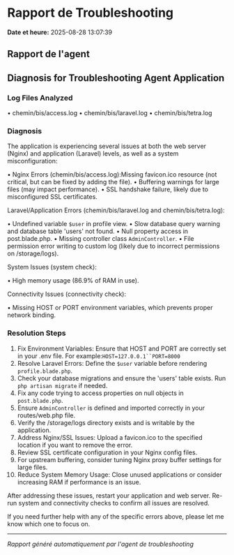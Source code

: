 # Rapport de Troubleshooting

**Date et heure:** 2025-08-28 13:07:39

## Rapport de l'agent

## Diagnosis for Troubleshooting Agent Application

### Log Files Analyzed

• chemin/bis/access.log
• chemin/bis/laravel.log
• chemin/bis/tetra.log

### Diagnosis

The application is experiencing several issues at both the web server (Nginx) and application (Laravel) levels, as well as a system misconfiguration:

• Nginx Errors (chemin/bis/access.log):Missing favicon.ico resource (not critical, but can be fixed by adding the file).
• Buffering warnings for large files (may impact performance).
• SSL handshake failure, likely due to misconfigured SSL certificates.

Laravel/Application Errors (chemin/bis/laravel.log and chemin/bis/tetra.log):

• Undefined variable `$user` in profile view.
• Slow database query warning and database table 'users' not found.
• Null property access in post.blade.php.
• Missing controller class `AdminController`.
• File permission error writing to custom log (likely due to incorrect permissions on /storage/logs).

System Issues (system check):

• High memory usage (86.9% of RAM in use).

Connectivity Issues (connectivity check):

• Missing HOST or PORT environment variables, which prevents proper network binding.

### Resolution Steps

1. Fix Environment Variables: Ensure that HOST and PORT are correctly set in your .env file. For example:`HOST=127.0.0.1``PORT=8000`
2. Resolve Laravel Errors: Define the `$user` variable before rendering `profile.blade.php`.
3. Check your database migrations and ensure the 'users' table exists. Run `php artisan migrate` if needed.
4. Fix any code trying to access properties on null objects in `post.blade.php`.
5. Ensure `AdminController` is defined and imported correctly in your routes/web.php file.
6. Verify the /storage/logs directory exists and is writable by the application.
7. Address Nginx/SSL Issues: Upload a favicon.ico to the specified location if you want to remove the error.
8. Review SSL certificate configuration in your Nginx config files.
9. For upstream buffering, consider tuning Nginx proxy buffer settings for large files.
10. Reduce System Memory Usage: Close unused applications or consider increasing RAM if performance is an issue.

After addressing these issues, restart your application and web server. Re-run system and connectivity checks to confirm all issues are resolved.

If you need further help with any of the specific errors above, please let me know which one to focus on.

---
*Rapport généré automatiquement par l'agent de troubleshooting*
